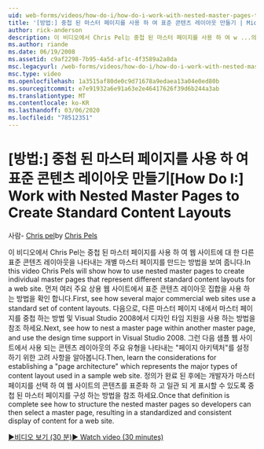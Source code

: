 ```yaml
---
uid: web-forms/videos/how-do-i/how-do-i-work-with-nested-master-pages-to-create-standard-content-layouts
title: '[방법:] 중첩 된 마스터 페이지를 사용 하 여 표준 콘텐츠 레이아웃 만들기 | Microsoft Docs'
author: rick-anderson
description: 이 비디오에서 Chris Pel는 중첩 된 마스터 페이지를 사용 하 여 w ...의 다른 표준 콘텐츠 레이아웃을 나타내는 개별 마스터 페이지를 만드는 방법을 보여줍니다.
ms.author: riande
ms.date: 06/19/2008
ms.assetid: c9af2298-7b95-4a5d-af1c-4f3589a2a8da
msc.legacyurl: /web-forms/videos/how-do-i/how-do-i-work-with-nested-master-pages-to-create-standard-content-layouts
msc.type: video
ms.openlocfilehash: 1a3515af80de0c9d71678a9edaea13a04e0ed80b
ms.sourcegitcommit: e7e91932a6e91a63e2e46417626f39d6b244a3ab
ms.translationtype: MT
ms.contentlocale: ko-KR
ms.lasthandoff: 03/06/2020
ms.locfileid: "78512351"
---
```

# <a name="how-do-i-work-with-nested-master-pages-to-create-standard-content-layouts"></a><span data-ttu-id="a39fe-103">[방법:] 중첩 된 마스터 페이지를 사용 하 여 표준 콘텐츠 레이아웃 만들기</span><span class="sxs-lookup"><span data-stu-id="a39fe-103">[How Do I:] Work with Nested Master Pages to Create Standard Content Layouts</span></span>

<span data-ttu-id="a39fe-104">사람- [Chris pel](https://twitter.com/chrispels)</span><span class="sxs-lookup"><span data-stu-id="a39fe-104">by [Chris Pels](https://twitter.com/chrispels)</span></span>

<span data-ttu-id="a39fe-105">이 비디오에서 Chris Pel는 중첩 된 마스터 페이지를 사용 하 여 웹 사이트에 대 한 다른 표준 콘텐츠 레이아웃을 나타내는 개별 마스터 페이지를 만드는 방법을 보여 줍니다.</span><span class="sxs-lookup"><span data-stu-id="a39fe-105">In this video Chris Pels will show how to use nested master pages to create individual master pages that represent different standard content layouts for a web site.</span></span> <span data-ttu-id="a39fe-106">먼저 여러 주요 상용 웹 사이트에서 표준 콘텐츠 레이아웃 집합을 사용 하는 방법을 확인 합니다.</span><span class="sxs-lookup"><span data-stu-id="a39fe-106">First, see how several major commercial web sites use a standard set of content layouts.</span></span> <span data-ttu-id="a39fe-107">다음으로, 다른 마스터 페이지 내에서 마스터 페이지를 중첩 하는 방법 및 Visual Studio 2008에서 디자인 타임 지원을 사용 하는 방법을 참조 하세요.</span><span class="sxs-lookup"><span data-stu-id="a39fe-107">Next, see how to nest a master page within another master page, and use the design time support in Visual Studio 2008.</span></span> <span data-ttu-id="a39fe-108">그런 다음 샘플 웹 사이트에서 사용 되는 콘텐츠 레이아웃의 주요 유형을 나타내는 "페이지 아키텍처"를 설정 하기 위한 고려 사항을 알아봅니다.</span><span class="sxs-lookup"><span data-stu-id="a39fe-108">Then, learn the considerations for establishing a "page architecture" which represents the major types of content layout used in a sample web site.</span></span> <span data-ttu-id="a39fe-109">정의가 완료 된 후에는 개발자가 마스터 페이지를 선택 하 여 웹 사이트의 콘텐츠를 표준화 하 고 일관 되 게 표시할 수 있도록 중첩 된 마스터 페이지를 구성 하는 방법을 참조 하세요.</span><span class="sxs-lookup"><span data-stu-id="a39fe-109">Once that definition is complete see how to structure the nested master pages so developers can then select a master page, resulting in a standardized and consistent display of content for a web site.</span></span>

[<span data-ttu-id="a39fe-110">&#9654;비디오 보기 (30 분)</span><span class="sxs-lookup"><span data-stu-id="a39fe-110">&#9654; Watch video (30 minutes)</span></span>](https://channel9.msdn.com/Blogs/ASP-NET-Site-Videos/how-do-i-work-with-nested-master-pages-to-create-standard-content-layouts)
